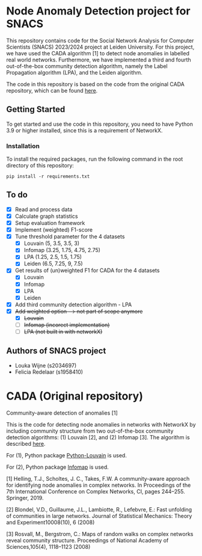 # Node Anomaly Detection project for SNACS
This repository contains code for the Social Network Analysis for Computer Scientists (SNACS) 2023/2024 project at Leiden University. 
For this project, we have used the CADA algorithm [1] to detect node anomalies in labelled real world networks. 
Furthermore, we have implemented a third and fourth out-of-the-box community detection algorithm, namely the Label Propagation algorithm (LPA), and the Leiden algorithm.


The code in this repository is based on the code from the original CADA repository, which can be found [here](https://github.com/thomashelling/cada).


## Getting Started
To get started and use the code in this repository, you need to have Python 3.9 or higher installed, since this is a requirement of NetworkX. 

### Installation
To install the required packages, run the following command in the root directory of this repository:
```
pip install -r requirements.txt
```
## To do
- [x] Read and process data
- [x] Calculate graph statistics
- [x] Setup evaluation framework
- [x] Implement (weighted) F1-score
- [x] Tune threshold parameter for the 4 datasets
  - [x] Louvain (5, 3.5, 3.5, 3)
  - [x] Infomap (3.25, 1.75, 4.75, 2.75)
  - [x] LPA (1.25, 2.5, 1.5, 1.75)
  - [x] Leiden (6.5, 7.25, 9, 7.5)
- [x] Get results of (un)weighted F1 for CADA for the 4 datasets
  - [x] Louvain
  - [x] Infomap
  - [x] LPA
  - [x] Leiden
- [x] Add third community detection algorithm - LPA
- [x] ~~Add weighted option --> not part of scope anymore~~
  - [x] ~~Louvain~~
  - [ ] ~~Infomap (incorect implementation)~~
  - [ ] ~~LPA (not built in with networkX)~~

## Authors of SNACS project
- Louka Wijne (s2034697)
- Felicia Redelaar (s1958410)


# CADA (Original repository)
Community-aware detection of anomalies [1]

This is the code for detecting node anomalies in networks with NetworkX by including community structure from two out-of-the-box community detection algorithms: (1) Louvain [2], and (2) Infomap [3]. The algorithm is described <a href="https://link.springer.com/chapter/10.1007/978-3-030-05411-3_20">here</a>. 

For (1), Python package <a href="https://github.com/taynaud/python-louvain">Python-Louvain</a> is used. 

For (2), Python package <a href="https://pypi.org/project/infomap/">Infomap</a> is used.

[1] Helling, T.J., Scholtes, J. C., Takes, F.W. A community-aware approach for identifying node anomalies in complex networks. In Proceedings of the 7th International Conference on Complex Networks, CI, pages 244–255. Springer, 2019.

[2] Blondel, V.D., Guillaume, J.L., Lambiotte, R., Lefebvre, E.: Fast unfolding of communities in large networks. Journal of Statistical Mechanics: Theory and Experiment10008(10), 6 (2008)

[3] Rosvall, M., Bergstrom, C.: Maps of random walks on complex networks reveal community structure. Proceedings of National Academy of Sciences,105(4), 1118–1123 (2008)
